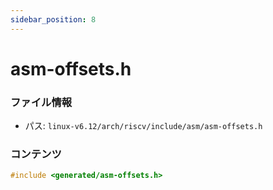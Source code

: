 ```yaml
---
sidebar_position: 8
---
```

# asm-offsets.h

### ファイル情報

- パス: `linux-v6.12/arch/riscv/include/asm/asm-offsets.h`

### コンテンツ

```h
#include <generated/asm-offsets.h>

```
